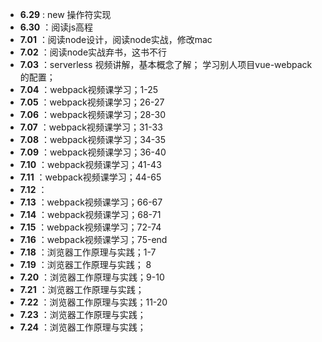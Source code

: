 *  **6.29** : new 操作符实现
*  **6.30** ：阅读js高程
*  **7.01** ：阅读node设计，阅读node实战，修改mac
*  **7.02** ：阅读node实战弃书，这书不行
*  **7.03** ：serverless 视频讲解，基本概念了解； 学习别人项目vue-webpack的配置；
*  **7.04** ：webpack视频课学习；1-25
*  **7.05** ：webpack视频课学习；26-27
*  **7.06** ：webpack视频课学习；28-30
*  **7.07** ：webpack视频课学习；31-33
*  **7.08** ：webpack视频课学习；34-35
*  **7.09** ：webpack视频课学习；36-40
*  **7.10** ：webpack视频课学习；41-43
*  **7.11** ：webpack视频课学习；44-65
*  **7.12** ： 
*  **7.13** ：webpack视频课学习；66-67
*  **7.14** ：webpack视频课学习；68-71
*  **7.15** ：webpack视频课学习；72-74
*  **7.16** ：webpack视频课学习；75-end
*  **7.18** ：浏览器工作原理与实践；1-7
*  **7.19** ：浏览器工作原理与实践； 8
*  **7.20** ：浏览器工作原理与实践；9-10
*  **7.21** ：浏览器工作原理与实践；
*  **7.22** ：浏览器工作原理与实践；11-20
*  **7.23** ：浏览器工作原理与实践；
*  **7.24** ：浏览器工作原理与实践；

  